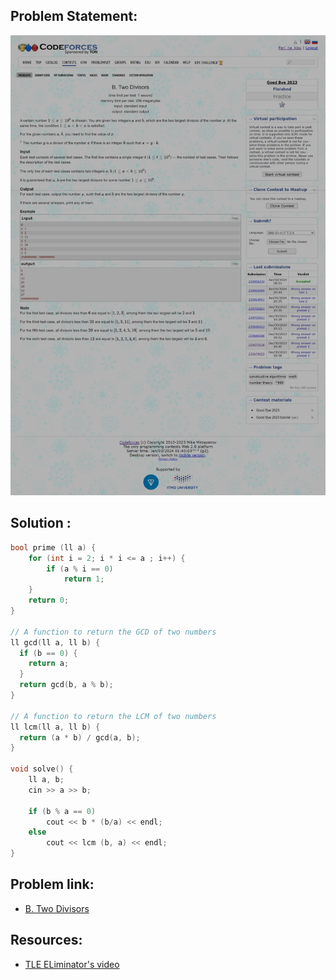 ## Problem Statement:
![B. Two Divisors](codeforces/../Assets/B.%20Two%20Divisors.png)

## Solution :
```c++
bool prime (ll a) {
    for (int i = 2; i * i <= a ; i++) {
        if (a % i == 0)
            return 1;
    }
    return 0;
}

// A function to return the GCD of two numbers
ll gcd(ll a, ll b) {
  if (b == 0) {
    return a;
  }
  return gcd(b, a % b);
}

// A function to return the LCM of two numbers
ll lcm(ll a, ll b) {
  return (a * b) / gcd(a, b);
}

void solve() {
    ll a, b;
    cin >> a >> b;

    if (b % a == 0) 
        cout << b * (b/a) << endl;
    else 
        cout << lcm (b, a) << endl;
}
```

## Problem link: 
- [B. Two Divisors](https://youtu.be/6vbL_jd5Ghw?si=08_m_GEAxiMwWery&t=336)

## Resources:
- [TLE ELiminator's video](https://youtu.be/6vbL_jd5Ghw?si=08_m_GEAxiMwWery&t=336)